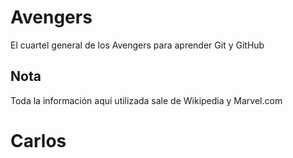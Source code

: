 # Avengers

El cuartel general de los Avengers para aprender Git y GitHub

## Nota
Toda la información aquí utilizada sale de Wikipedia y Marvel.com

# Carlos
